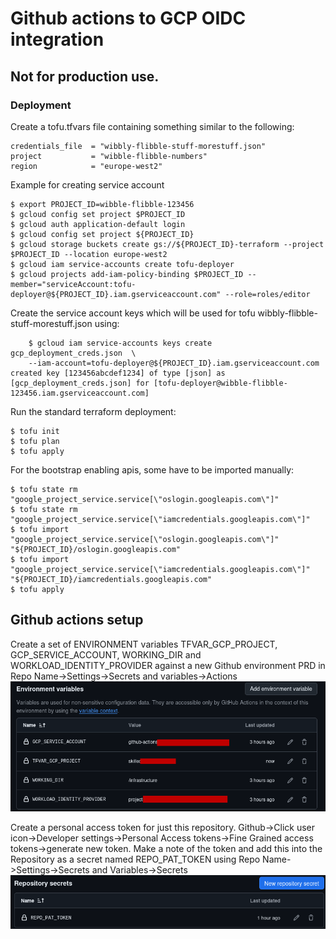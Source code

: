 # Github actions to GCP OIDC integration

## Not for production use.


### Deployment

Create a tofu.tfvars file containing something similar to the following:

    credentials_file  = "wibbly-flibble-stuff-morestuff.json"
    project           = "wibble-flibble-numbers"
    region            = "europe-west2"

Example for creating service account
````
$ export PROJECT_ID=wibble-flibble-123456
$ gcloud config set project $PROJECT_ID
$ gcloud auth application-default login
$ gcloud config set project ${PROJECT_ID}
$ gcloud storage buckets create gs://${PROJECT_ID}-terraform --project $PROJECT_ID --location europe-west2
$ gcloud iam service-accounts create tofu-deployer
$ gcloud projects add-iam-policy-binding $PROJECT_ID --member="serviceAccount:tofu-deployer@${PROJECT_ID}.iam.gserviceaccount.com" --role=roles/editor
````

Create the service account keys which will be used for tofu wibbly-flibble-stuff-morestuff.json using:

````
    $ gcloud iam service-accounts keys create gcp_deployment_creds.json  \
    --iam-account=tofu-deployer@${PROJECT_ID}.iam.gserviceaccount.com
created key [123456abcdef1234] of type [json] as [gcp_deployment_creds.json] for [tofu-deployer@wibble-flibble-123456.iam.gserviceaccount.com]
````

Run the standard terraform deployment:
   ```
   $ tofu init
   $ tofu plan
   $ tofu apply
   ```

For the bootstrap enabling apis, some have to be imported manually:
````
$ tofu state rm "google_project_service.service[\"oslogin.googleapis.com\"]"
$ tofu state rm "google_project_service.service[\"iamcredentials.googleapis.com\"]"
$ tofu import "google_project_service.service[\"oslogin.googleapis.com\"]" "${PROJECT_ID}/oslogin.googleapis.com"
$ tofu import "google_project_service.service[\"iamcredentials.googleapis.com\"]" "${PROJECT_ID}/iamcredentials.googleapis.com"
$ tofu apply
````
## Github actions setup

Create a set of ENVIRONMENT variables TFVAR_GCP_PROJECT, GCP_SERVICE_ACCOUNT, WORKING_DIR and WORKLOAD_IDENTITY_PROVIDER against a new Github environment PRD in Repo Name->Settings->Secrets and variables->Actions
![Github Environment Variables](./images/environment_vars.png)

Create a personal access token for just this repository. Github->Click user icon->Developer settings->Personal Access tokens->Fine Grained access tokens->generate new token. Make a note of the token and add this into the Repository as a secret named REPO_PAT_TOKEN using Repo Name->Settings->Secrets and Variables->Secrets
![Github Secret PAT](./images/secrets_pat.png)


